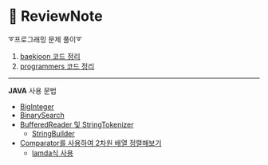 # :notebook_with_decorative_cover: ReviewNote

:curly_loop:프로그래밍 문제 풀이:curly_loop:

1. [baekjoon 코드 정리](https://github.com/ChoSooBeen/ProgramSolve)
2. [programmers 코드 정리](https://github.com/ChoSooBeen/Programmer_school)

---
**JAVA** 사용 문법   
+ [BigInteger](https://github.com/ChoSooBeen/ReviewNote/blob/main/%EB%B0%B1%EC%A4%80/10757.md)     
+ [BinarySearch](https://github.com/ChoSooBeen/ReviewNote/blob/main/%EB%B0%B1%EC%A4%80/1920.md)
+ [BufferedReader 및 StringTokenizer](https://github.com/ChoSooBeen/ReviewNote/blob/main/%EB%B0%B1%EC%A4%80/2869.md)    
  + [StringBuilder](https://github.com/ChoSooBeen/ReviewNote/blob/main/%EB%B0%B1%EC%A4%80/11650.md)
+ [Comparator를 사용하여 2차원 배열 정렬해보기](https://github.com/ChoSooBeen/ReviewNote/blob/main/%EB%B0%B1%EC%A4%80/10814.md)    
  + [lamda식 사용](https://github.com/ChoSooBeen/ReviewNote/blob/main/%EB%B0%B1%EC%A4%80/11650.md)
